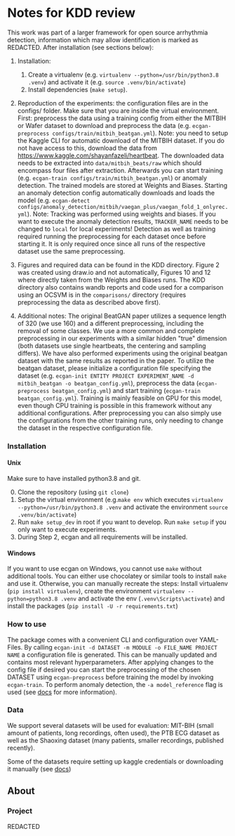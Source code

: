 # Notes for KDD review
This work was part of a larger framework for open source arrhythmia detection, information which may allow
identification is marked as REDACTED.
After installation (see sections below):

1. Installation:
   1. Create a virtualenv (e.g. `virtualenv --python=/usr/bin/python3.8 .venv`) and activate it (e.g. `source .venv/bin/activate`)
   2. Install dependencies (`make setup`).

2. Reproduction of the experiments: the configuration files are in the configs/ folder. Make sure that you are inside
the virtual environment. First: preprocess the data using a training config from either the MITBIH or Wafer dataset to
   download and preprocess the data (e.g. `ecgan-preprocess configs/train/mitbih_beatgan.yml`).
   Note: you need to setup the Kaggle CLI for automatic download of the MITBIH dataset. If you do not have
   access to this, download the data from https://www.kaggle.com/shayanfazeli/heartbeat. The downloaded data needs to
   be extracted into `data/mitbih_beats/raw` which should encompass four files after extraction.
   Afterwards you can start training (e.g. `ecgan-train configs/train/mitbih_beatgan.yml`) or anomaly detection.
   The trained models are stored at Weights and Biases. Starting an anomaly detection config automatically downloads
   and loads the model (e.g. `ecgan-detect configs/anomaly_detection/mitbih/vaegan_plus/vaegan_fold_1_onlyrec.yml`).
   Note: Tracking was performed using weights and biases. If you want to execute the anomaly detection results,
   `TRACKER_NAME` needs to be changed to `local` for local experiments!
   Detection as well as training required running the preprocessing for each dataset once before starting it.
   It is only required once since all runs of the respective dataset use the same preprocessing.

3. Figures and required data can be found in the KDD directory. Figure 2 was created using draw.io and not automatically,
Figures 10 and 12 where directly taken from the Weights and Biases runs. The KDD directory also contains wandb reports
   and code used for a comparison using an OCSVM is in the `comparisons/` directory (requires preprocessing the data as
   described above first).

4. Additional notes: The original BeatGAN paper utilizes a sequence length of 320 (we use 160) and a different preprocessing,
including the removal of some classes. We use a more common and complete preprocessing in our experiments with a similar hidden
   "true" dimension (both datasets use single heartbeats, the centering and sampling differs). We have also performed
   experiments using the original beatgan dataset with the same results as reported in the paper. To utilize the beatgan dataset,
   please initialize a configuration file specifying the dataset
   (e.g. `ecgan-init ENTITY PROJECT EXPERIMENT_NAME -d mitbih_beatgan -o beatgan_config.yml`), preprocess the data
   (`ecgan-preprocess beatgan_config.yml`) and start training  (`ecgan-train beatgan_config.yml`). Training is mainly
   feasible on GPU for this model, even though CPU training is possible in this framework without any additional configurations.
   After preprocessing you can also simply use the configurations from the other training runs, only needing to change the
   dataset in the respective configuration file.


### Installation
#### Unix
Make sure to have installed python3.8 and git.

0. Clone the repository (using `git clone`)
1. Setup the virtual environment (e.g.`make env` which executes `virtualenv --python=/usr/bin/python3.8 .venv`
    and activate the environment `source .venv/bin/activate`)
2. Run `make setup_dev` in root if you want to develop. Run `make setup` if you only want to execute experiments.
3. During Step 2, ecgan and all requirements will be installed.

#### Windows

If you want to use ecgan on Windows, you cannot use `make` without additional tools. You can either use chocolatey
or similar tools to install `make` and use it. Otherwise, you can manually recreate the steps:
Install virtualenv (`pip install virtualenv`), create the environment `virtualenv --python=python3.8 .venv` and
activate the env (`.venv\Scripts\activate`) and install the packages (`pip install -U -r requirements.txt`)

### How to use

The package comes with a convenient CLI and configuration over YAML-Files.
By calling `ecgan-init -d DATASET -m MODULE -o FILE_NAME PROJECT NAME` a configuration file
is generated. This can be manually updated and contains most relevant hyperparameters.
After applying changes to the config file if desired you can start the preprocessing of
the chosen DATASET using `ecgan-preprocess` before training the model by invoking `ecgan-train`.
To perform anomaly detection, the `-a model_reference` flag is used (see [docs](REDACTED) for more
information).

### Data
We support several datasets will be used for evaluation: MIT-BIH (small amount of patients, long recordings, often
used), the PTB ECG dataset as well as the Shaoxing dataset (many patients, smaller recordings, published recently).

Some of the datasets require setting up kaggle credentials or downloading it manually (see [docs](REDACTED))

## About

### Project

REDACTED
